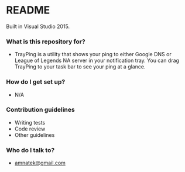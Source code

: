 # README #

Built in Visual Studio 2015.

### What is this repository for? ###

* TrayPing is a utility that shows your ping to either Google DNS or League of Legends NA server in your notification tray. You can drag TrayPing to your task bar to see your ping at a glance.

### How do I get set up? ###

* N/A

### Contribution guidelines ###

* Writing tests
* Code review
* Other guidelines

### Who do I talk to? ###

* amnatek@gmail.com